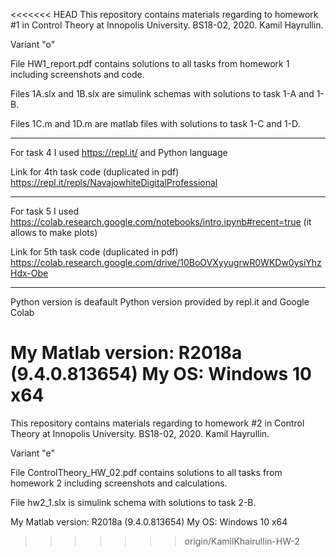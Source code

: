<<<<<<< HEAD
This repository contains materials regarding to homework #1 in Control Theory at Innopolis University. BS18-02, 2020. Kamil Hayrullin.

Variant "o"

File HW1_report.pdf contains solutions to all tasks from homework 1 including screenshots and code.

Files 1A.slx and 1B.slx are simulink schemas with solutions to task 1-A and 1-B.

Files 1C.m and 1D.m are matlab files with solutions to task 1-C and 1-D.

________________________________________________________________________________________________

For task 4 I used https://repl.it/ and Python language

Link for 4th task code (duplicated in pdf) https://repl.it/repls/NavajowhiteDigitalProfessional

________________________________________________________________________________________________

For task 5 I used https://colab.research.google.com/notebooks/intro.ipynb#recent=true (it allows to make plots)


Link for 5th task code (duplicated in pdf) https://colab.research.google.com/drive/10BoOVXyyugrwR0WKDw0ysiYhzHdx-Obe

________________________________________________________________________________________________


Python version is deafault Python version provided by repl.it and Google Colab

My Matlab version: R2018a (9.4.0.813654) 
My OS: Windows 10 x64
=======
This repository contains materials regarding to homework #2 in Control Theory at Innopolis University. BS18-02, 2020. Kamil Hayrullin.

Variant "e"

File ControlTheory_HW_02.pdf contains solutions to all tasks from homework 2 including screenshots and calculations.

File hw2_1.slx is simulink schema with solutions to task 2-B.

My Matlab version: R2018a (9.4.0.813654) My OS: Windows 10 x64
>>>>>>> origin/KamilKhairullin-HW-2
